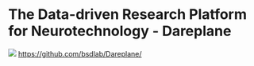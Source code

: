 # The Data-driven Research Platform for Neurotechnology - Dareplane

<div id='dareplane_setup_div' v-after>
  <img id="dareplane_setup" src="images/dareplane_setup_for_dark_bg.svg">
  <a href="https://github.com/bsdlab/Dareplane/">https://github.com/bsdlab/Dareplane/</a>
</div>
